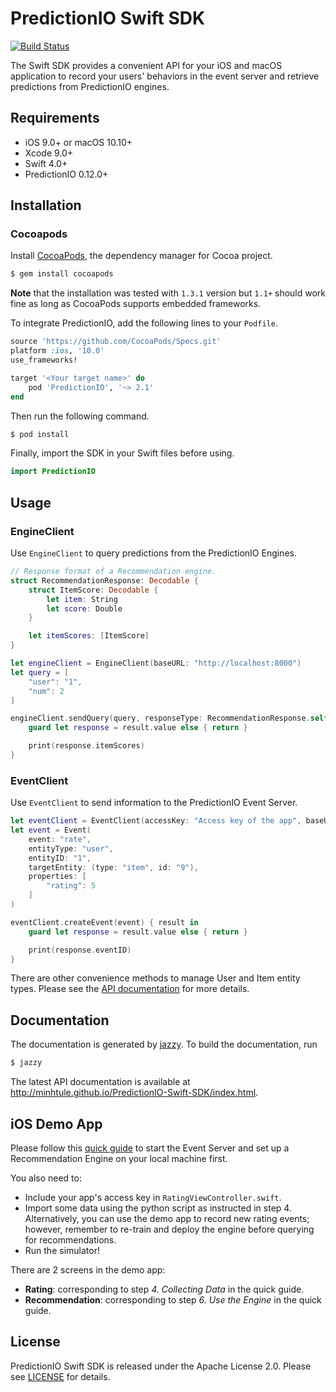 # PredictionIO Swift SDK

[![Build Status](https://travis-ci.org/minhtule/PredictionIO-Swift-SDK.svg?branch=master)](https://travis-ci.org/minhtule/PredictionIO-Swift-SDK)

The Swift SDK provides a convenient API for your iOS and macOS application to record your users' behaviors in the event server and retrieve predictions from PredictionIO engines.

## Requirements
- iOS 9.0+ or macOS 10.10+
- Xcode 9.0+
- Swift 4.0+
- PredictionIO 0.12.0+

## Installation

### Cocoapods
Install [CocoaPods](https://cocoapods.org/), the dependency manager for Cocoa project.
```bash
$ gem install cocoapods
```

**Note** that the installation was tested with `1.3.1` version but `1.1+` should work fine as long as CocoaPods supports embedded frameworks.

To integrate PredictionIO, add the following lines to your `Podfile`.
```ruby
source 'https://github.com/CocoaPods/Specs.git'
platform :ios, '10.0'
use_frameworks!

target '<Your target name>' do
    pod 'PredictionIO', '~> 2.1'
end
```

Then run the following command.
```bash
$ pod install 
```

Finally, import the SDK in your Swift files before using.
```swift
import PredictionIO
```

## Usage

### EngineClient
Use `EngineClient` to query predictions from the PredictionIO Engines.

```swift
// Response format of a Recommendation engine.
struct RecommendationResponse: Decodable {
    struct ItemScore: Decodable {
        let item: String
        let score: Double
    }

    let itemScores: [ItemScore]
}

let engineClient = EngineClient(baseURL: "http://localhost:8000")
let query = [
    "user": "1",
    "num": 2
]

engineClient.sendQuery(query, responseType: RecommendationResponse.self) { result in
    guard let response = result.value else { return }

    print(response.itemScores)
}
```

### EventClient
Use `EventClient` to send information to the PredictionIO Event Server.

```swift
let eventClient = EventClient(accessKey: "Access key of the app", baseURL: "http://localhost:7070")
let event = Event(
    event: "rate",
    entityType: "user",
    entityID: "1",
    targetEntity: (type: "item", id: "9"),
    properties: [
        "rating": 5
    ]
)

eventClient.createEvent(event) { result in
    guard let response = result.value else { return }

    print(response.eventID)
}
```

There are other convenience methods to manage User and Item entity types. Please see the [API documentation](http://minhtule.github.io/PredictionIO-Swift-SDK/index.html) for more details.

## Documentation

The documentation is generated by [jazzy](https://github.com/realm/jazzy). To build the documentation, run

```bash
$ jazzy
```

The latest API documentation is available at http://minhtule.github.io/PredictionIO-Swift-SDK/index.html.

## iOS Demo App
Please follow this [quick guide](http://predictionio.apache.org/templates/recommendation/quickstart/) to start the Event Server and set up a Recommendation Engine on your local machine first.

You also need to:
- Include your app's access key in `RatingViewController.swift`.
- Import some data using the python script as instructed in step 4. Alternatively, you can use the demo app to record new rating events; however, remember to re-train and deploy the engine before querying for recommendations.
- Run the simulator!

There are 2 screens in the demo app:
- **Rating**: corresponding to step *4. Collecting Data* in the quick guide.
- **Recommendation**: corresponding to step *6. Use the Engine* in the quick guide.

## License
PredictionIO Swift SDK is released under the Apache License 2.0. Please see
[LICENSE](https://github.com/minhtule/PredictionIO-Swift-SDK/blob/master/LICENSE) for details.

